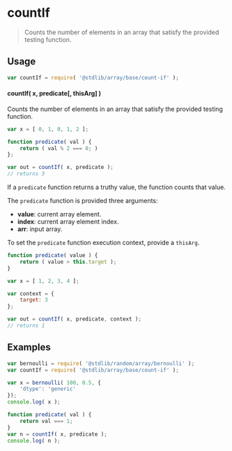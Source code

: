 <!--

@license Apache-2.0

Copyright (c) 2024 The Stdlib Authors.

Licensed under the Apache License, Version 2.0 (the "License");
you may not use this file except in compliance with the License.
You may obtain a copy of the License at

   http://www.apache.org/licenses/LICENSE-2.0

Unless required by applicable law or agreed to in writing, software
distributed under the License is distributed on an "AS IS" BASIS,
WITHOUT WARRANTIES OR CONDITIONS OF ANY KIND, either express or implied.
See the License for the specific language governing permissions and
limitations under the License.

-->

# countIf

> Counts the number of elements in an array that satisfy the provided testing function.

<!-- Section to include introductory text. Make sure to keep an empty line after the intro `section` element and another before the `/section` close. -->

<section class="intro">

</section>

<!-- /.intro -->

<!-- Package usage documentation. -->

<section class="usage">

## Usage

```javascript
var countIf = require( '@stdlib/array/base/count-if' );
```

#### countIf( x, predicate\[, thisArg] )

Counts the number of elements in an array that satisfy the provided testing function.

```javascript
var x = [ 0, 1, 0, 1, 2 ];

function predicate( val ) { 
    return ( val % 2 === 0; ) 
};

var out = countIf( x, predicate );
// returns 3
```

If a `predicate` function returns a truthy value, the function counts that value.

The `predicate` function is provided three arguments:

-   **value**: current array element.
-   **index**: current array element index.
-   **arr**: input array.

To set the `predicate` function execution context, provide a `thisArg`.

```javascript
function predicate( value ) {
    return ( value > this.target );
}

var x = [ 1, 2, 3, 4 ];

var context = {
    target: 3
};

var out = countIf( x, predicate, context );
// returns 1
```

</section>

<!-- /.usage -->

<!-- Package usage notes. Make sure to keep an empty line after the `section` element and another before the `/section` close. -->

<section class="notes">

</section>

<!-- /.notes -->

<!-- Package usage examples. -->

<section class="examples">

## Examples

<!-- eslint no-undef: "error" -->

```javascript
var bernoulli = require( '@stdlib/random/array/bernoulli' );
var countIf = require( '@stdlib/array/base/count-if' );

var x = bernoulli( 100, 0.5, {
    'dtype': 'generic'
});
console.log( x );

function predicate( val ) { 
    return val === 1; 
}
var n = countIf( x, predicate );
console.log( n );
```

</section>

<!-- /.examples -->

<!-- Section to include cited references. If references are included, add a horizontal rule *before* the section. Make sure to keep an empty line after the `section` element and another before the `/section` close. -->

<section class="references">

</section>

<!-- /.references -->

<!-- Section for related `stdlib` packages. Do not manually edit this section, as it is automatically populated. -->

<section class="related">

</section>

<!-- /.related -->

<!-- Section for all links. Make sure to keep an empty line after the `section` element and another before the `/section` close. -->

<section class="links">

</section>

<!-- /.links -->
